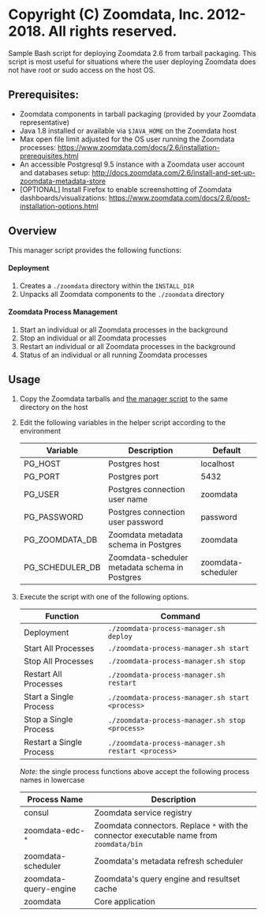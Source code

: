 # Copyright (C) Zoomdata, Inc. 2012-2018. All rights reserved.

Sample Bash script for deploying Zoomdata 2.6 from tarball packaging. This script is most useful for situations where the user deploying Zoomdata does not have root or sudo access on the host OS.

## Prerequisites:
* Zoomdata components in tarball packaging (provided by your Zoomdata representative)
* Java 1.8 installed or available via `$JAVA_HOME` on the Zoomdata host
* Max open file limit adjusted for the OS user running the Zoomdata processes: https://www.zoomdata.com/docs/2.6/installation-prerequisites.html
* An accessible Postgresql 9.5 instance with a Zoomdata user account and databases setup: http://docs.zoomdata.com/2.6/install-and-set-up-zoomdata-metadata-store
* [OPTIONAL] Install Firefox to enable screenshotting of Zoomdata dashboards/visualizations: https://www.zoomdata.com/docs/2.6/post-installation-options.html

## Overview
This manager script provides the following functions:

#### Deployment
1. Creates a `./zoomdata` directory within the `INSTALL_DIR`
1. Unpacks all Zoomdata components to the `./zoomdata` directory

#### Zoomdata Process Management
1. Start an individual or all Zoomdata processes in the background
1. Stop an individual or all Zoomdata processes
1. Restart an individual or all Zoomdata processes in the background
1. Status of an individual or all running Zoomdata processes

## Usage

1. Copy the Zoomdata tarballs and [the manager script](zoomdata-process-manager.sh) to the same directory on the host
1. Edit the following variables in the helper script according to the environment

    | Variable | Description | Default |
    | ------------- | ------------- | ------------- |
    | PG_HOST | Postgres host | localhost |
    | PG_PORT | Postgres port | 5432 |
    | PG_USER | Postgres connection user name | zoomdata |
    | PG_PASSWORD | Postgres connection user password | password |
    | PG_ZOOMDATA_DB | Zoomdata metadata schema in Postgres| zoomdata |
    | PG_SCHEDULER_DB | Zoomdata-scheduler metadata schema in Postgres| zoomdata-scheduler |
1. Execute the script with one of the following options.

    | Function | Command |
    | ------------- | ------------- |
    | Deployment | `./zoomdata-process-manager.sh deploy` |
    | Start All Processes | `./zoomdata-process-manager.sh start` |
    | Stop All Processes | `./zoomdata-process-manager.sh stop` |
    | Restart All Processes | `./zoomdata-process-manager.sh restart` |
    | Start a Single Process | `./zoomdata-process-manager.sh start <process>` |
    | Stop a Single Process | `./zoomdata-process-manager.sh stop <process>` |
    | Restart a Single Process | `./zoomdata-process-manager.sh restart <process>` |

    *Note:* the single process functions above accept the following process names in lowercase

    | Process Name | Description |
    | ------------- | ------------- |
    | consul | Zoomdata service registry |
    | zoomdata-edc-`*` | Zoomdata connectors. Replace `*` with the connector executable name from `zoomdata/bin` |
    | zoomdata-scheduler | Zoomdata's metadata refresh scheduler |
    | zoomdata-query-engine | Zoomdata's query engine and resultset cache |
    | zoomdata | Core application |
